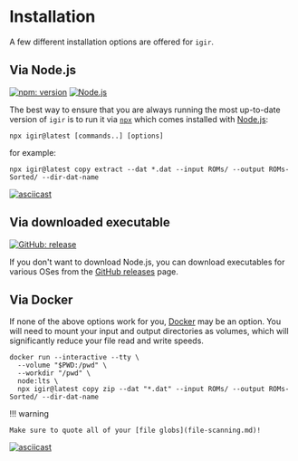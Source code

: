 # Installation

A few different installation options are offered for `igir`.

## Via Node.js

[![npm: version](https://img.shields.io/npm/v/igir?color=%23cc3534&label=version&logo=npm&logoColor=white)](https://www.npmjs.com/package/igir)
[![Node.js](https://img.shields.io/node/v/igir?label=Node.js&logo=node.js&logoColor=white)](https://nodejs.org/en/download/)

The best way to ensure that you are always running the most up-to-date version of `igir` is to run it via [`npx`](https://docs.npmjs.com/cli/v9/commands/npx) which comes installed with [Node.js](https://nodejs.org/en/download/):

```shell
npx igir@latest [commands..] [options]
```

for example:

```shell
npx igir@latest copy extract --dat *.dat --input ROMs/ --output ROMs-Sorted/ --dir-dat-name
```

[![asciicast](https://asciinema.org/a/hjMOlN3DwSgo9NGHzPtncOoq9.svg)](https://asciinema.org/a/hjMOlN3DwSgo9NGHzPtncOoq9)

## Via downloaded executable

[![GitHub: release](https://img.shields.io/github/v/release/emmercm/igir?color=%236e5494&logo=github&logoColor=white)](https://github.com/emmercm/igir/releases/latest)

If you don't want to download Node.js, you can download executables for various OSes from the [GitHub releases](https://github.com/emmercm/igir/releases) page.

## Via Docker

If none of the above options work for you, [Docker](https://www.docker.com/) may be an option. You will need to mount your input and output directories as volumes, which will significantly reduce your file read and write speeds.

```shell
docker run --interactive --tty \
  --volume "$PWD:/pwd" \
  --workdir "/pwd" \
  node:lts \
  npx igir@latest copy zip --dat "*.dat" --input ROMs/ --output ROMs-Sorted/ --dir-dat-name
```

!!! warning

    Make sure to quote all of your [file globs](file-scanning.md)!

[![asciicast](https://asciinema.org/a/5OAVbSXXoosTr0WyBvjQGBqRp.svg)](https://asciinema.org/a/5OAVbSXXoosTr0WyBvjQGBqRp)
